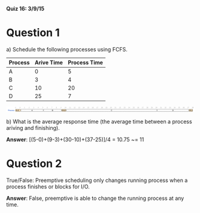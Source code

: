 **Quiz 16: 3/9/15**


# Question 1
a) Schedule the following processes using FCFS.

| Process | Arive Time | Process Time |
|---------|------------|--------------|
| A       | 0          | 5            |
| B       | 3          | 4            |
| C       | 10         | 20           |
| D       | 25         | 7            |

![Part A answer](process_schedule.png)

b) What is the average response time (the average time between a process ariving and finishing).

**Answer**: \[(5-0)+(9-3)+(30-10)+(37-25)\]/4 = 10.75 ~= 11


# Question 2
True/False: Preemptive scheduling only changes running process when a process finishes or blocks for I/O.

**Answer**: False, preemptive is able to change the running process at any time.
